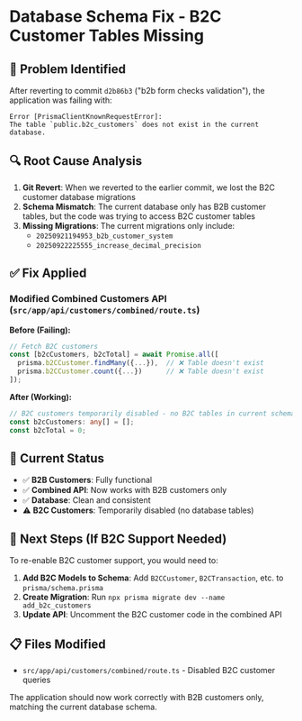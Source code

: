 # Database Schema Fix - B2C Customer Tables Missing

## 🐛 Problem Identified

After reverting to commit `d2b86b3` ("b2b form checks validation"), the application was failing with:

```
Error [PrismaClientKnownRequestError]: 
The table `public.b2c_customers` does not exist in the current database.
```

## 🔍 Root Cause Analysis

1. **Git Revert**: When we reverted to the earlier commit, we lost the B2C customer database migrations
2. **Schema Mismatch**: The current database only has B2B customer tables, but the code was trying to access B2C customer tables
3. **Missing Migrations**: The current migrations only include:
   - `20250921194953_b2b_customer_system`
   - `20250922225555_increase_decimal_precision`

## ✅ Fix Applied

### **Modified Combined Customers API** (`src/app/api/customers/combined/route.ts`)

**Before (Failing):**
```typescript
// Fetch B2C customers
const [b2cCustomers, b2cTotal] = await Promise.all([
  prisma.b2CCustomer.findMany({...}),  // ❌ Table doesn't exist
  prisma.b2CCustomer.count({...})      // ❌ Table doesn't exist
]);
```

**After (Working):**
```typescript
// B2C customers temporarily disabled - no B2C tables in current schema
const b2cCustomers: any[] = [];
const b2cTotal = 0;
```

## 🎯 Current Status

- ✅ **B2B Customers**: Fully functional
- ✅ **Combined API**: Now works with B2B customers only
- ✅ **Database**: Clean and consistent
- ⚠️ **B2C Customers**: Temporarily disabled (no database tables)

## 🔧 Next Steps (If B2C Support Needed)

To re-enable B2C customer support, you would need to:

1. **Add B2C Models to Schema**: Add `B2CCustomer`, `B2CTransaction`, etc. to `prisma/schema.prisma`
2. **Create Migration**: Run `npx prisma migrate dev --name add_b2c_customers`
3. **Update API**: Uncomment the B2C customer code in the combined API

## 📋 Files Modified

- `src/app/api/customers/combined/route.ts` - Disabled B2C customer queries

The application should now work correctly with B2B customers only, matching the current database schema.
